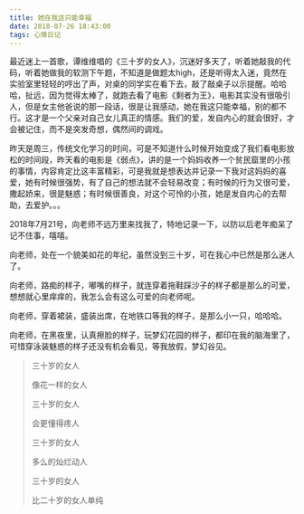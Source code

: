 ```yaml
---
title: 她在我这只能幸福
date: 2018-07-26 18:43:00
tags: 心情日记
---
```


最近迷上一首歌，谭维维唱的《三十岁的女人》，沉迷好多天了，听着她敲我的代码，听着她做我的软测下午题，不知道是做题太high，还是听得太入迷，竟然在实验室里轻轻的哼出了声，对桌的同学实在看下去，敲了敲桌子以示提醒。哈哈哈，扯远，因为觉得太棒了，就跑去看了电影《剩者为王》，电影其实没有很吸引人，但是女主他爸说的那一段话，很是让我感动，她在我这只能幸福，别的都不行。这才是一个父亲对自己女儿真正的情感。我们的爱，发自内心的就会很好，才会被记住，而不是突发奇想，偶然间的调戏。



昨天是周三，传统文化学习的时间，可是不知道什么时候开始变成了我们看电影放松的时间段，昨天看的电影是《弱点》，讲的是一个妈妈收养一个贫民窟里的小孩的事情，内容肯定比这丰富精彩，可是我就是想表达并记录一下我对这妈妈的喜爱，她有时候很强势，有了自己的想法就不会轻易改变；有时候的行为又很可爱，撒起娇来，很是魅惑；有时候很善良，对这个可怜的小孩，她是发自内心的去帮助，去爱护。。。

2018年7月21号，向老师不远万里来找我了，特地记录一下，以防以后老年痴呆了记不住事，嘻嘻。

向老师，处在一个貌美如花的年纪，虽然没到三十岁，可在我心中已然是那么迷人了。

向老师，路痴的样子，嘟嘴的样子，就连穿着拖鞋踩沙子的样子都是那么的可爱，想想就心里痒痒的，我怎么会有这么可爱的向老师呢。

向老师，穿着裙装，盛装出席，在地铁口等我的样子，是那么小一只，哈哈哈。

向老师，在黑夜里，认真擦脸的样子，玩梦幻花园的样子，都印在我的脑海里了，可惜穿泳装魅惑的样子还没有机会看见，等我放假，梦幻谷见。

> 三十岁的女人
> 
> 像花一样的女人
> 
> 三十岁的女人
> 
> 会更懂得疼人
> 
> 三十岁的女人
> 
> 多么的灿烂动人
> 
> 三十岁的女人
> 
> 比二十岁的女人单纯


